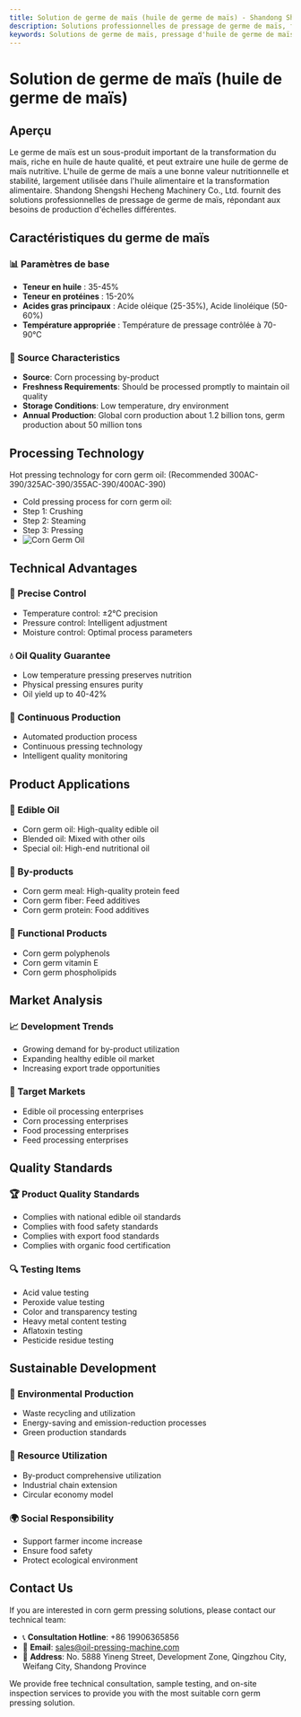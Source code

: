 ```yaml
---
title: Solution de germe de maïs (huile de germe de maïs) - Shandong Shengshi Hecheng Machinery Co., Ltd.
description: Solutions professionnelles de pressage de germe de maïs, fournissant des équipements et services techniques de transformation d'huile de germe de maïs, teneur en huile 35-45%, utilisant le processus de pressage à chaud pour assurer le rendement en huile, répondant aux besoins de production d'échelles différentes.
keywords: Solutions de germe de maïs, pressage d'huile de germe de maïs, équipement de transformation de germe de maïs, ligne de production d'huile de germe de maïs, processus de pressage à chaud d'huile de germe de maïs, presse à huile de germe de maïs, extraction d'huile de germe de maïs, transformation de graines oléagineuses de germe de maïs, équipement de pressage d'huile de germe de maïs, équipement de production d'huile de germe de maïs
---
```


# Solution de germe de maïs (huile de germe de maïs)

## Aperçu

Le germe de maïs est un sous-produit important de la transformation du maïs, riche en huile de haute qualité, et peut extraire une huile de germe de maïs nutritive. L'huile de germe de maïs a une bonne valeur nutritionnelle et stabilité, largement utilisée dans l'huile alimentaire et la transformation alimentaire. Shandong Shengshi Hecheng Machinery Co., Ltd. fournit des solutions professionnelles de pressage de germe de maïs, répondant aux besoins de production d'échelles différentes.

## Caractéristiques du germe de maïs

### 📊 Paramètres de base
- **Teneur en huile** : 35-45%
- **Teneur en protéines** : 15-20%
- **Acides gras principaux** : Acide oléique (25-35%), Acide linoléique (50-60%)
- **Température appropriée** : Température de pressage contrôlée à 70-90℃

### 🌱 Source Characteristics
- **Source**: Corn processing by-product
- **Freshness Requirements**: Should be processed promptly to maintain oil quality
- **Storage Conditions**: Low temperature, dry environment
- **Annual Production**: Global corn production about 1.2 billion tons, germ production about 50 million tons

## Processing Technology

Hot pressing technology for corn germ oil: (Recommended 300AC-390/325AC-390/355AC-390/400AC-390)
 + Cold pressing process for corn germ oil:
 + Step 1: Crushing
 + Step 2: Steaming
 + Step 3: Pressing
 + ![Corn Germ Oil](/images/玉米胚芽热榨工艺_Hot%20pressing%20process%20of%20corn%20germ_.png)

## Technical Advantages

### 🎯 Precise Control
- Temperature control: ±2℃ precision
- Pressure control: Intelligent adjustment
- Moisture control: Optimal process parameters

### 💧 Oil Quality Guarantee
- Low temperature pressing preserves nutrition
- Physical pressing ensures purity
- Oil yield up to 40-42%

### 🔄 Continuous Production
- Automated production process
- Continuous pressing technology
- Intelligent quality monitoring

## Product Applications

### 🍳 Edible Oil
- Corn germ oil: High-quality edible oil
- Blended oil: Mixed with other oils
- Special oil: High-end nutritional oil

### 🥛 By-products
- Corn germ meal: High-quality protein feed
- Corn germ fiber: Feed additives
- Corn germ protein: Food additives

### 💊 Functional Products
- Corn germ polyphenols
- Corn germ vitamin E
- Corn germ phospholipids

## Market Analysis

### 📈 Development Trends
- Growing demand for by-product utilization
- Expanding healthy edible oil market
- Increasing export trade opportunities

### 🎯 Target Markets
- Edible oil processing enterprises
- Corn processing enterprises
- Food processing enterprises
- Feed processing enterprises

## Quality Standards

### 🏆 Product Quality Standards
- Complies with national edible oil standards
- Complies with food safety standards
- Complies with export food standards
- Complies with organic food certification

### 🔍 Testing Items
- Acid value testing
- Peroxide value testing
- Color and transparency testing
- Heavy metal content testing
- Aflatoxin testing
- Pesticide residue testing

## Sustainable Development

### 🌱 Environmental Production
- Waste recycling and utilization
- Energy-saving and emission-reduction processes
- Green production standards

### 🔄 Resource Utilization
- By-product comprehensive utilization
- Industrial chain extension
- Circular economy model

### 🌍 Social Responsibility
- Support farmer income increase
- Ensure food safety
- Protect ecological environment

## Contact Us

If you are interested in corn germ pressing solutions, please contact our technical team:

- 📞 **Consultation Hotline**: +86 19906365856
- 📧 **Email**: sales@oil-pressing-machine.com
- 📍 **Address**: No. 5888 Yineng Street, Development Zone, Qingzhou City, Weifang City, Shandong Province

We provide free technical consultation, sample testing, and on-site inspection services to provide you with the most suitable corn germ pressing solution.